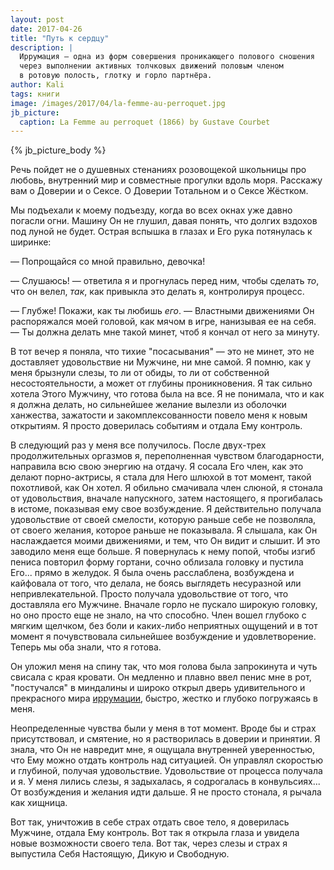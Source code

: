 ```yaml
---
layout: post
date: 2017-04-26
title: "Путь к сердцу"
description: |
  Иррумация — одна из форм совершения проникающего полового сношения
  через выполнении активных толчковых движений половым членом
  в ротовую полость, глотку и горло партнёра.
author: Kali
tags: книги
image: /images/2017/04/la-femme-au-perroquet.jpg
jb_picture:
  caption: La Femme au perroquet (1866) by Gustave Courbet
---
```


{% jb_picture_body %}

Речь пойдет не о душевных стенаниях розовощекой школьницы про любовь, внутренний
мир и совместные прогулки вдоль моря. Расскажу вам о Доверии и о Сексе. О
Доверии Тотальном и о Сексе Жёстком.

<!--more-->

Мы подъехали к моему подъезду, когда во всех окнах уже давно погасли огни.
Машину Он не глушил, давая понять, что долгих вздохов под луной не будет. Острая
вспышка в глазах и Его рука потянулась к ширинке:

&mdash; Попрощайся со мной правильно, девочка!

&mdash; Слушаюсь! &mdash; ответила я и прогнулась перед ним, чтобы сделать _то_,
что он велел, _так_, как привыкла это делать я, контролируя процесс.

&mdash; Глубже! Покажи, как ты любишь _его_. &mdash; Властными движениями Он
распоряжался моей головой, как мячом в игре, нанизывая ее на себя.
&mdash; Ты должна делать мне такой минет, чтоб я кончал от него за минуту.

В тот вечер я поняла, что тихие "посасывания" &mdash; это не минет, это не доставляет
удовольствие ни Мужчине, ни мне самой. Я помню, как у меня брызнули слезы, то ли
от обиды, то ли от собственной несостоятельности, а может от глубины
проникновения. Я так сильно хотела Этого Мужчину, что готова была на все. Я не
понимала, что и как я должна делать, но сильнейшее желание вылезли из оболочки
ханжества, зажатости и закомплексованности повело меня к новым открытиям. Я
просто доверилась событиям и отдала Ему контроль.

В следующий раз у меня все получилось. После двух-трех продолжительных оргазмов
я, переполненная чувством благодарности, направила всю свою энергию на отдачу. Я
сосала Его член, как это делают порно-актрисы, я стала для Него шлюхой в тот
момент, такой похотливой, как Он хотел. Я обильно смачивала член слюной, я
стонала от удовольствия, вначале напускного, затем настоящего, я прогибалась в
истоме, показывая ему свое возбуждение. Я действительно получала удовольствие от
своей смелости, которую раньше себе не позволяла, от своего желания, которое
раньше не показывала. Я слышала, как Он наслаждается моими движениями, и тем,
что Он видит и слышит. И это заводило меня еще больше. Я повернулась к нему попой,
чтобы изгиб пениса повторил форму гортани, сочно облизала головку и
пустила Его... прямо в желудок. Я была очень расслаблена, возбуждена и кайфовала
от того, что делала, не боясь выглядеть несуразной или непривлекательной. Просто
получала удовольствие от того, что доставляла его Мужчине. Вначале горло не
пускало широкую головку, но оно просто еще не знало, на что способно. Член вошел
глубоко с мягким щелчком, без боли и каких-либо неприятных ощущений и в тот
момент я почувствовала сильнейшее возбуждение и удовлетворение. Теперь мы оба
знали, что я готова.

Он уложил меня на спину так, что моя голова была запрокинута и чуть свисала с
края кровати. Он медленно и плавно ввел пенис мне в рот, "постучался" в
миндалины и широко открыл дверь удивительного и прекрасного мира
[иррумации](https://ru.wikipedia.org/wiki/%D0%98%D1%80%D1%80%D1%83%D0%BC%D0%B0%D1%86%D0%B8%D1%8F),
быстро, жестко и глубоко погружаясь в меня.

Неопределенные чувства были у меня в тот момент. Вроде бы и страх присутствовал,
и смятение, но я растворилась в доверии и принятии. Я знала, что Он не навредит
мне, я ощущала внутренней уверенностью, что Ему можно отдать контроль над
ситуацией. Он управлял скоростью и глубиной, получая удовольствие. Удовольствие
от процесса получала и я. У меня лились слезы, я задыхалась, я содрогалась в
конвульсиях... От возбуждения и желания идти дальше. Я не просто стонала, я
рычала как хищница.

Вот так, уничтожив в себе страх отдать свое тело, я доверилась Мужчине, отдала
Ему контроль. Вот так я открыла глаза и увидела новые возможности своего тела.
Вот так, через слезы и страх я выпустила Себя Настоящую, Дикую и Свободную.

